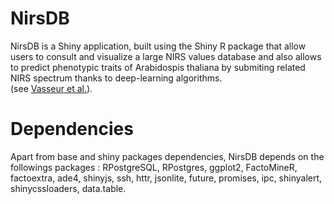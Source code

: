 # NirsDB
NirsDB is a Shiny application, built using the Shiny R package that allow users to consult and visualize a large NIRS values database and also allows to predict phenotypic traits of Arabidospis thaliana by submiting related NIRS spectrum thanks to deep-learning algorithms.
<br/>
(see <a href=https://doi.org/10.3389/fpls.2022.836488>Vasseur et al.</a>).

# Dependencies
Apart from base and shiny packages dependencies, NirsDB depends on the followings packages :
RPostgreSQL, RPostgres, ggplot2, FactoMineR, factoextra, ade4, shinyjs, ssh, httr, jsonlite, future,
promises, ipc, shinyalert, shinycssloaders, data.table.
